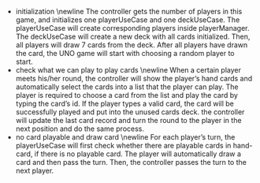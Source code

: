 * initialization \newline
The controller gets the number of players in this game, and initializes one playerUseCase and one deckUseCase. The playerUseCase will create corresponding players inside playerManager. The deckUseCase will create a new deck with all cards initialized. Then, all players will draw 7 cards from the deck. After all players have drawn the card, the UNO game will start with choosing a random player to start.
* check what we can play to play cards \newline
When a certain player meets his/her round, the controller will show the player’s hand cards and automatically select the cards into a list that the player can play. The player is required to choose a card from the list and play the card by typing the card’s id. If the player types a valid card, the card will be successfully played and put into the unused cards deck. the controller will update the last card record and turn the round to the player in the next position and do the same process.
* no card playable and draw card \newline
For each player’s turn, the playerUseCase will first check whether there are playable cards in hand-card, if there is no playable card. The player will automatically draw a card and then pass the turn. Then, the controller passes the turn to the next player. 
